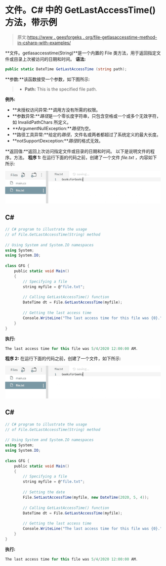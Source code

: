 # 文件。C# 中的 GetLastAccessTime()方法，带示例

> 原文:[https://www . geesforgeks . org/file-getlasaccesstime-method-in-csharp-with-examples/](https://www.geeksforgeeks.org/file-getlastaccesstime-method-in-csharp-with-examples/)

**文件。getlasaccesstime(String)**是一个内置的 File 类方法，用于返回指定文件或目录上次被访问的日期和时间。
**语法:**

```cs
public static DateTime GetLastAccessTime (string path);
```

**参数:**该函数接受一个参数，如下图所示:

> *   **Path:** This is the specified file path.

**例外:**

*   **未授权访问异常:**调用方没有所需的权限。
*   **参数异常:***路径*是一个零长度字符串，只包含空格或一个或多个无效字符，如 InvalidPathChars 所定义。
*   **ArgumentNullException:***路径*为空。
*   **路径工具异常:**给定的*路径*，文件名或两者都超过了系统定义的最大长度。
*   **notSupportDexception:***路径*的格式无效。

**返回值:**返回上次访问指定文件或目录的日期和时间。
以下是说明文件的程序。方法。
**程序 1:** 在运行下面的代码之前，创建了一个文件 *file.txt* ，内容如下所示:

![file.txt](img/e30364ee2029737d20ae9f2d8b5c234a.png)

## C#

```cs
// C# program to illustrate the usage
// of File.GetLastAccessTime(String) method

// Using System and System.IO namespaces
using System;
using System.IO;

class GFG {
    public static void Main()
    {
        // Specifying a file
        string myfile = @"file.txt";

        // Calling GetLastAccessTime() function
        DateTime dt = File.GetLastAccessTime(myfile);

        // Getting the last access time
        Console.WriteLine("The last access time for this file was {0}.", dt);
    }
}
```

**执行:**

```cs
The last access time for this file was 5/4/2020 12:00:00 AM.
```

**程序 2:** 在运行下面的代码之前，创建了一个文件，如下所示:

![file.txt](img/e30364ee2029737d20ae9f2d8b5c234a.png)

## C#

```cs
// C# program to illustrate the usage
// of File.GetLastAccessTime(String) method

// Using System and System.IO namespaces
using System;
using System.IO;

class GFG {
    public static void Main()
    {
        // Specifying a file
        string myfile = @"file.txt";

        // Setting the date
        File.SetLastAccessTime(myfile, new DateTime(2020, 5, 4));

        // Calling GetLastAccessTime() function
        DateTime dt = File.GetLastAccessTime(myfile);

        // Getting the last access time
        Console.WriteLine("The last access time for this file was {0}.", dt);
    }
}
```

**执行:**

```cs
The last access time for this file was 5/4/2020 12:00:00 AM.
```